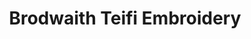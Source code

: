 ---
title: "Brodwaith Teifi Embroidery"
url: /cardigan-aberteifi/brodwaith-teifi-embroidery/
shop: clothes
---